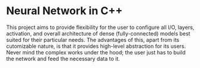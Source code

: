 # Neural Network in C++

This project aims to provide flexibility for the user to configure all I/O, layers, activation, and overall architecture of dense (fully-connected) models best suited for their particular needs. The advantages of this, apart from its cutomizable nature, is that it provides high-level abstraction for its users. Never mind the complex works under the hood; the user just has to build the network and feed the necessary data to it.
